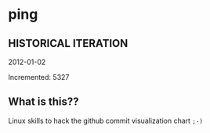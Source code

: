 # ping

## HISTORICAL ITERATION
2012-01-02

Incremented: 5327

## What is this?? 
Linux skills to hack the github commit visualization chart `;-)`
